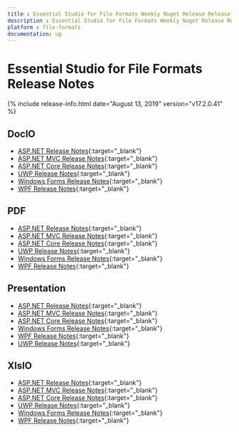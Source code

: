 ```yaml
---
title : Essential Studio for File Formats Weekly Nuget Release Release Notes  
description : Essential Studio for File Formats Weekly Nuget Release Release Notes  
platform : file-formats
documentation: ug
---
```


# Essential Studio for File Formats  Release Notes  

{% include release-info.html date="August 13, 2019" version="v17.2.0.41" %} 

## DocIO

* [ASP.NET Release Notes](/aspnet/release-notes/v17.2.0.41#docio){:target="_blank"}
* [ASP.NET MVC Release Notes](/aspnetmvc/release-notes/v17.2.0.41#docio){:target="_blank"}
* [ASP.NET Core Release Notes](/aspnet-core/release-notes/v17.2.0.41#docio){:target="_blank"}
* [UWP Release Notes](/uwp/release-notes/v17.2.0.41#docio){:target="_blank"}
* [Windows Forms Release Notes](/windowsforms/release-notes/v17.2.0.41#docio){:target="_blank"}
* [WPF Release Notes](/wpf/release-notes/v17.2.0.41#docio){:target="_blank"}


## PDF

* [ASP.NET Release Notes](/aspnet/release-notes/v17.2.0.41#pdf){:target="_blank"}
* [ASP.NET MVC Release Notes](/aspnetmvc/release-notes/v17.2.0.41#pdf){:target="_blank"}
* [ASP.NET Core Release Notes](/aspnet-core/release-notes/v17.2.0.41#pdf){:target="_blank"}
* [UWP Release Notes](/uwp/release-notes/v17.2.0.41#pdf){:target="_blank"}
* [Windows Forms Release Notes](/windowsforms/release-notes/v17.2.0.41#pdf){:target="_blank"}
* [WPF Release Notes](/wpf/release-notes/v17.2.0.41#pdf){:target="_blank"}


## Presentation

* [ASP.NET Release Notes](/aspnet/release-notes/v17.2.0.41#presentation){:target="_blank"}
* [ASP.NET MVC Release Notes](/aspnetmvc/release-notes/v17.2.0.41#presentation){:target="_blank"}
* [ASP.NET Core Release Notes](/aspnet-core/release-notes/v17.2.0.41#presentation){:target="_blank"}
* [Windows Forms Release Notes](/windowsforms/release-notes/v17.2.0.41#presentation){:target="_blank"}
* [WPF Release Notes](/wpf/release-notes/v17.2.0.41#presentation){:target="_blank"}
* [UWP Release Notes](/uwp/release-notes/v17.2.0.41#presentation){:target="_blank"}


## XlsIO

* [ASP.NET Release Notes](/aspnet/release-notes/v17.2.0.41#xlsio){:target="_blank"}
* [ASP.NET MVC Release Notes](/aspnetmvc/release-notes/v17.2.0.41#xlsio){:target="_blank"}
* [ASP.NET Core Release Notes](/aspnet-core/release-notes/v17.2.0.41#xlsio){:target="_blank"}
* [UWP Release Notes](/uwp/release-notes/v17.2.0.41#xlsio){:target="_blank"}
* [Windows Forms Release Notes](/windowsforms/release-notes/v17.2.0.41#xlsio){:target="_blank"}
* [WPF Release Notes](/wpf/release-notes/v17.2.0.41#xlsio){:target="_blank"}